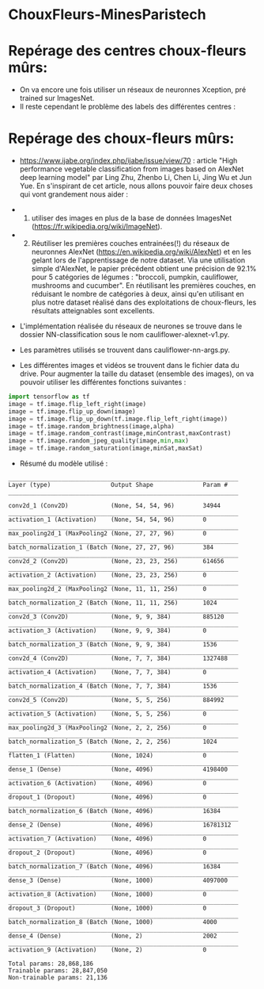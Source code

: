 # ChouxFleurs-MinesParistech

# Repérage des centres choux-fleurs mûrs:

- On va encore une fois utiliser un réseaux de neuronnes Xception, pré trained sur ImagesNet. 
- Il reste cependant le problème des labels des différentes centres : 

# Repérage des choux-fleurs mûrs: 

- https://www.ijabe.org/index.php/ijabe/issue/view/70 : article "High performance vegetable classification from images based on AlexNet deep learning model" par Ling Zhu,	Zhenbo Li,	Chen Li,	Jing Wu et Jun Yue. En s'inspirant de cet article, nous allons pouvoir faire deux choses qui vont grandement nous aider : 
- 1. utiliser des images en plus de la base de données ImagesNet (https://fr.wikipedia.org/wiki/ImageNet). 
- 2. Réutiliser les premières couches entrainées(!) du réseaux de neuronnes AlexNet (https://en.wikipedia.org/wiki/AlexNet) et en les gelant lors de l'apprentissage de notre dataset. Via une utilisation simple d'AlexNet, le papier précédent obtient une précision de 92.1% pour 5 catégories de légumes : "broccoli, pumpkin, cauliflower, mushrooms and cucumber". En réutilisant les premières couches, en réduisant le nombre de catégories à deux, ainsi qu'en utilisant en plus notre dataset réalisé dans des exploitations de choux-fleurs, les résultats atteignables sont excellents. 

- L'implémentation réalisée du réseaux de neurones se trouve dans le dossier NN-classification sous le nom cauliflower-alexnet-v1.py.
- Les paramètres utilisés se trouvent dans cauliflower-nn-args.py.
 
- Les différentes images et vidéos se trouvent dans le fichier data du drive. Pour augmenter la taille du dataset (ensemble des images), on va pouvoir utiliser les différentes fonctions suivantes : 

```python
import tensorflow as tf 
image = tf.image.flip_left_right(image)
image = tf.image.flip_up_down(image)
image = tf.image.flip_up_down(tf.image.flip_left_right(image))
image = tf.image.random_brightness(image,alpha)
image = tf.image.random_contrast(image,minContrast,maxContrast)
image = tf.image.random_jpeg_quality(image,min,max)
image = tf.image.random_saturation(image,minSat,maxSat)
``` 

- Résumé du modèle utilisé : 
``` 
_________________________________________________________________
Layer (type)                 Output Shape              Param #   
_________________________________________________________________

conv2d_1 (Conv2D)            (None, 54, 54, 96)        34944     
_________________________________________________________________
activation_1 (Activation)    (None, 54, 54, 96)        0         
_________________________________________________________________
max_pooling2d_1 (MaxPooling2 (None, 27, 27, 96)        0         
_________________________________________________________________
batch_normalization_1 (Batch (None, 27, 27, 96)        384       
_________________________________________________________________
conv2d_2 (Conv2D)            (None, 23, 23, 256)       614656    
_________________________________________________________________
activation_2 (Activation)    (None, 23, 23, 256)       0         
_________________________________________________________________
max_pooling2d_2 (MaxPooling2 (None, 11, 11, 256)       0         
_________________________________________________________________
batch_normalization_2 (Batch (None, 11, 11, 256)       1024      
_________________________________________________________________
conv2d_3 (Conv2D)            (None, 9, 9, 384)         885120    
_________________________________________________________________
activation_3 (Activation)    (None, 9, 9, 384)         0         
_________________________________________________________________
batch_normalization_3 (Batch (None, 9, 9, 384)         1536      
_________________________________________________________________
conv2d_4 (Conv2D)            (None, 7, 7, 384)         1327488   
_________________________________________________________________
activation_4 (Activation)    (None, 7, 7, 384)         0         
_________________________________________________________________
batch_normalization_4 (Batch (None, 7, 7, 384)         1536      
_________________________________________________________________
conv2d_5 (Conv2D)            (None, 5, 5, 256)         884992    
_________________________________________________________________
activation_5 (Activation)    (None, 5, 5, 256)         0         
_________________________________________________________________
max_pooling2d_3 (MaxPooling2 (None, 2, 2, 256)         0         
_________________________________________________________________
batch_normalization_5 (Batch (None, 2, 2, 256)         1024      
_________________________________________________________________
flatten_1 (Flatten)          (None, 1024)              0         
_________________________________________________________________
dense_1 (Dense)              (None, 4096)              4198400   
_________________________________________________________________
activation_6 (Activation)    (None, 4096)              0         
_________________________________________________________________
dropout_1 (Dropout)          (None, 4096)              0         
_________________________________________________________________
batch_normalization_6 (Batch (None, 4096)              16384     
_________________________________________________________________
dense_2 (Dense)              (None, 4096)              16781312  
_________________________________________________________________
activation_7 (Activation)    (None, 4096)              0         
_________________________________________________________________
dropout_2 (Dropout)          (None, 4096)              0         
_________________________________________________________________
batch_normalization_7 (Batch (None, 4096)              16384     
_________________________________________________________________
dense_3 (Dense)              (None, 1000)              4097000   
_________________________________________________________________
activation_8 (Activation)    (None, 1000)              0         
_________________________________________________________________
dropout_3 (Dropout)          (None, 1000)              0         
_________________________________________________________________
batch_normalization_8 (Batch (None, 1000)              4000      
_________________________________________________________________
dense_4 (Dense)              (None, 2)                 2002      
_________________________________________________________________
activation_9 (Activation)    (None, 2)                 0     

Total params: 28,868,186
Trainable params: 28,847,050
Non-trainable params: 21,136
``` 
